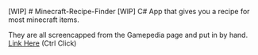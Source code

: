 [WIP] # Minecraft-Recipe-Finder 
[WIP] C# App that gives you a recipe for most minecraft items. 

They are all screencapped from the Gamepedia page and put in by hand. [Link Here](https://minecraft.gamepedia.com/Inventory#Java_Edition) (Ctrl Click)
